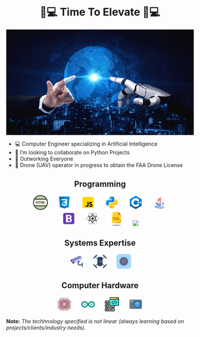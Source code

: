 <!---
computer-ascension/computer-ascension is a ✨ special ✨ repository because its `README.md` (this file) appears on your GitHub profile.
You can click the Preview link to take a look at your changes.
--->

<h1 align = "center">🤖💻 Time To Elevate 🤖💻</h1>

<div align = "center">

<img src = "ai-merge.jpg" alt = "drone_image" align = "center">

</div>

<p align = "center">

 - 💻 Computer Engineer specializing in Artificial Intelligence 
 - 💞️ I’m looking to collaborate on Python Projects</li>
 - 🤖 Outworking Everyone
 - 🚁 Drone (UAV) operator in progress to obtain the FAA Drone License


</p>

<h2 align = "center">Programming</h2>

<p align ="center">

  <img src = "html.png" height = 40 hspace = 10>
  <img src = "css.png" height=40 hspace=10> 
  <img src = "javascript.png" height = 40 hspace = 10>
  <img src = "python.png" height = 40 hspace = 10>
  <img src = "c++.png" height = 40 hspace = 10>
  <img src = "java.png" height = 40 hspace = 10><br>
  <img src = "bootstrap.png" height = 40 hspace = 10>
  <img src = "react.png" height = 40 hspace = 10>
  <img src = "sql.png" height = 40 hspace = 10>
  <img src = "json.png" height = 40 hspace = 10>
  
</p>

<h2 align = "center">Systems Expertise</h2>

<p align ="center">

  <img src = "cctv.png" height = 40 hspace = 10>
  <img src = "drone.png" height = 40 hspace = 10>
  <img src = "pin.png" height = 40 hspace = 10>
 
</p>

<h2 align = "center">Computer Hardware</h2>

<p align ="center">

  <img src = "microprocessor.png" height = 40 hspace = 10>
  <img src = "arduino.png" height = 40 hspace = 10>
  <img src = "server.png" height = 40 hspace = 10>
  <img src = "camera.png" height = 40 hspace = 10>
  
</p>

<p align = "center">

<strong>Note:</strong> 
<em>The techhnology specified is not linear (always learning based on projects/clients/industry needs). 
</em>

</p>
